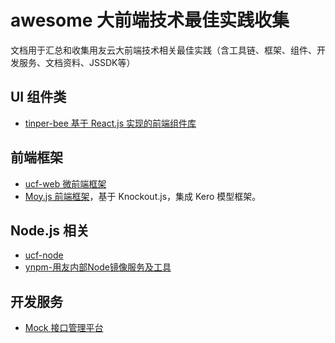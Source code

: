 # awesome 大前端技术最佳实践收集

文档用于汇总和收集用友云大前端技术相关最佳实践（含工具链、框架、组件、开发服务、文档资料、JSSDK等）


## UI 组件类

- [tinper-bee 基于 React.js 实现的前端组件库](http://bee.tinper.org/)


## 前端框架

- [ucf-web 微前端框架](https://www.yuque.com/ucf-web/book)
- [Moy.js 前端框架](http://docs.tinper.org/moy/index.html)，基于 Knockout.js，集成 Kero 模型框架。

## Node.js 相关

- [ucf-node](https://github.com/iuap-design/ucf-node)
- [ynpm-用友内部Node镜像服务及工具](https://package.yonyoucloud.com/#/)


## 开发服务

- [Mock 接口管理平台](https://mock.yonyoucloud.com/)

